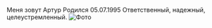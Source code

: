 Меня зовут Артур
Родился 05.07.1995
Ответственный, надежный, целеустремленный.
![Фото](https://yt3.googleusercontent.com/ytc/AL5GRJUmCbHDqrhoJ9ohT0g_5bf5TJqdXhQhF2I9tOie=s900-c-k-c0x00ffffff-no-rj)